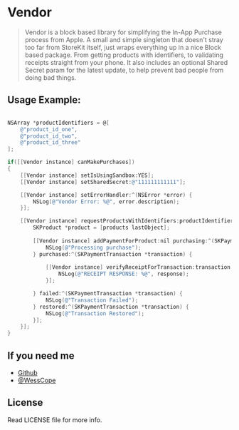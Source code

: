 # Vendor

> Vendor is a block based library for simplifying the In-App Purchase process from Apple.  A small and simple singleton that doesn't stray too far from StoreKit itself, just wraps everything up in a nice Block based package. From getting products with identifiers, to validating receipts straight from your phone.  It also includes an optional Shared Secret param for the latest update, to help prevent bad people from doing bad things.

## Usage Example:
```objectivec

NSArray *productIdentifiers = @[
	@"product_id_one",
	@"product_id_two",
	@"product_id_three"
];

if([[Vendor instance] canMakePurchases])
{
	[[Vendor instance] setIsUsingSandbox:YES];
	[[Vendor instance] setSharedSecret:@"111111111111"];

	[[Vendor instance] setErrorHandler:^(NSError *error) {
		NSLog(@"Vendor Error: %@", error.description);
	}];

	[[Vendor instance] requestProductsWithIdentifiers:productIdentifiers callback:^(NSArray *products) {
	    SKProduct *product = [products lastObject];
	
		[[Vendor instance] addPaymentForProduct:nil purchasing:^(SKPaymentTransaction *transaction) {
	        NSLog(@"Processing purchase");
	    } purchased:^(SKPaymentTransaction *transaction) {
        
			[[Vendor instance] verifyReceiptForTransaction:transaction callback:^(NSDictionary *response) {
				NSLog(@"RECEIPT RESPONSE: %@", response);
			}];

	    } failed:^(SKPaymentTransaction *transaction) {
	        NSLog(@"Transaction Failed");
	    } restored:^(SKPaymentTransaction *transaction) {
	        NSLog(@"Transaction Restored");
	    }];
	}];
}
```
## If you need me
* [Github](http://www.github.com/wess)
* [@WessCope](http://www.twitter.com/wess)

## License
Read LICENSE file for more info.